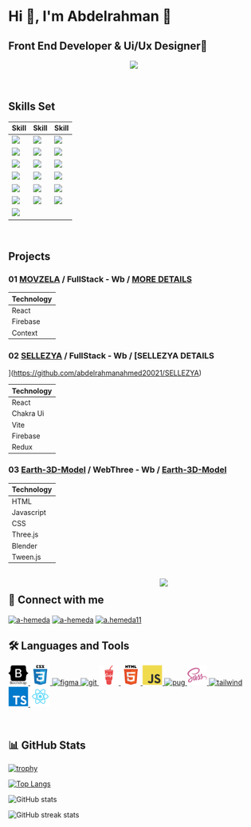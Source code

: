 # Hi 👋, I'm Abdelrahman 👑

## Front End Developer & Ui/Ux Designer💎

<p align="center">
  <img src="https://readme-typing-svg.herokuapp.com?lines=Welcome,+Let's+follow+each+other+💖" />
</p>

<br>

## Skills Set

| Skill                                                                 | Skill                                                                 | Skill                                                                |
| --------------------------------------------------------------------- | --------------------------------------------------------------------- | -------------------------------------------------------------------- |
| <img src="https://cdn.jsdelivr.net/gh/devicons/devicon/icons/javascript/javascript-original.svg" width="100"/>          | <img src="https://cdn.jsdelivr.net/gh/devicons/devicon/icons/typescript/typescript-original.svg" width="100"/>          | <img src="https://cdn.jsdelivr.net/gh/devicons/devicon/icons/react/react-original.svg" width="100" />                 |
| <img src="https://cdn.jsdelivr.net/gh/devicons/devicon/icons/redux/redux-original.svg" width="100"/>                   | <img src="https://cdn.jsdelivr.net/gh/devicons/devicon/icons/nextjs/nextjs-original.svg" width="100"/>                | <img src="https://cdn.jsdelivr.net/gh/devicons/devicon/icons/nodejs/nodejs-original.svg" width="100"/>                |
| <img src="https://cdn.jsdelivr.net/gh/devicons/devicon/icons/express/express-original.svg" width="100"/>                | <img src="https://cdn.jsdelivr.net/gh/devicons/devicon/icons/nestjs/nestjs-plain.svg" width="100"/>                    | <img src="https://cdn.jsdelivr.net/gh/devicons/devicon/icons/graphql/graphql-plain.svg" width="100"/>                   |
| <img src="https://cdn.jsdelivr.net/gh/devicons/devicon/icons/css3/css3-original.svg" width="100"/>                        | <img src="https://cdn.jsdelivr.net/gh/devicons/devicon/icons/html5/html5-original.svg" width="100" />                  | <img src="https://cdn.jsdelivr.net/gh/devicons/devicon/icons/sass/sass-original.svg" width="100" />                   |
| <img src="https://cdn.jsdelivr.net/gh/devicons/devicon/icons/jquery/jquery-original.svg" width="100" />                  | <img src="https://cdn.jsdelivr.net/gh/devicons/devicon/icons/bootstrap/bootstrap-original.svg" width="100" />          | <img src="https://cdn.jsdelivr.net/gh/devicons/devicon/icons/materialui/materialui-original.svg" width="100" />        |
| <img src="https://cdn.jsdelivr.net/gh/devicons/devicon/icons/tailwindcss/tailwindcss-plain.svg" width="100" />           | <img src="https://cdn.jsdelivr.net/gh/devicons/devicon/icons/firebase/firebase-plain.svg" width="100" />              | <img src="https://cdn.jsdelivr.net/gh/devicons/devicon/icons/mongodb/mongodb-original.svg" width="100" />             |
| <img src="https://cdn.jsdelivr.net/gh/devicons/devicon/icons/eslint/eslint-original.svg" width="100" />                  |                                                                       |                                                                      |

<br/>

## Projects

### 01 [MOVZELA](https://movzila.web.app/) / FullStack - Wb / [MORE DETAILS](https://github.com/abdelrahmanahmed20021/MOVZELA)

| Technology |
|------------|
| React      |
| Firebase   |
| Context    |

### 02 [SELLEZYA](https://sellezya-wb.web.app/) / FullStack - Wb / [SELLEZYA DETAILS

](https://github.com/abdelrahmanahmed20021/SELLEZYA)

| Technology |
|------------|
| React      |
| Chakra Ui  |
| Vite       |
| Firebase   |
| Redux      |

### 03 [Earth-3D-Model](https://abdelrahmanahmed20021.github.io/Earth-3d-Model/) / WebThree - Wb / [Earth-3D-Model](https://github.com/abdelrahmanahmed20021/Earth-3d-Model)

| Technology |
|------------|
| HTML       |
| Javascript |
| CSS        |
| Three.js   |
| Blender    |
| Tween.js   |

<br/>

<img align="right" src="https://user-images.githubusercontent.com/63050133/156676671-d5b2e362-97d4-4404-9447-dd71ddfea82f.gif" width="200px"/>

## 📩 Connect with me

<p align="left">
  <a href="#" target="blank"><img align="center" src="https://raw.githubusercontent.com/rahuldkjain/github-profile-readme-generator/master/src/images/icons/Social/linked-in-alt.svg" alt="a-hemeda" height="50" width="60" /></a>
  <a href="#" target="blank"><img align="center" src="https://raw.githubusercontent.com/rahuldkjain/github-profile-readme-generator/master/src/images/icons/Social/codepen.svg" alt="a-hemeda" height="50" width="60" /></a>
  <a href="#" target="blank"><img align="center" src="https://raw.githubusercontent.com/rahuldkjain/github-profile-readme-generator/master/src/images/icons/Social/facebook.svg" alt="a.hemeda11" height="50" width="60" /></a>
</p>

## 🛠 Languages and Tools

<p align="left">
  <a href="https://getbootstrap.com" target="_blank" rel="noreferrer">
    <img src="https://raw.githubusercontent.com/devicons/devicon/master/icons/bootstrap/bootstrap-plain-wordmark.svg" alt="bootstrap" width="40" height="40"/>
  </a>
  <a href="https://www.w3schools.com/css/" target="_blank" rel="noreferrer">
    <img src="https://raw.githubusercontent.com/devicons/devicon/master/icons/css3/css3-original-wordmark.svg" alt="css3" width="40" height="40"/>
  </a>
  <a href="https://www.figma.com/" target="_blank" rel="noreferrer">
    <img src="https://www.vectorlogo.zone/logos/figma/figma-icon.svg" alt="figma" width="40" height="40"/>
  </a>
  <a href="https://git-scm.com/" target="_blank" rel="noreferrer">
    <img src="https://www.vectorlogo.zone/logos/git-scm/git-scm-icon.svg" alt="git" width="40" height="40"/>
  </a>
  <a href="https://gulpjs.com" target="_blank" rel="noreferrer">
    <img src="https://raw.githubusercontent.com/devicons/devicon/master/icons/gulp/gulp-plain.svg" alt="gulp" width="40" height="40"/>
  </a>
  <a href="https://www.w3.org/html/" target="_blank" rel="noreferrer">
    <img src="https://raw.githubusercontent.com/devicons/devicon/master/icons/html5/html5-original-wordmark.svg" alt="html5" width="

40" height="40"/>
  </a>
  <a href="https://developer.mozilla.org/en-US/docs/Web/JavaScript" target="_blank" rel="noreferrer">
    <img src="https://raw.githubusercontent.com/devicons/devicon/master/icons/javascript/javascript-original.svg" alt="javascript" width="40" height="40"/>
  </a>
  <a href="https://pugjs.org" target="_blank" rel="noreferrer">
    <img src="https://cdn.worldvectorlogo.com/logos/pug.svg" alt="pug" width="40" height="40"/>
  </a>
  <a href="https://sass-lang.com" target="_blank" rel="noreferrer">
    <img src="https://raw.githubusercontent.com/devicons/devicon/master/icons/sass/sass-original.svg" alt="sass" width="40" height="40"/>
  </a>
  <a href="https://tailwindcss.com/" target="_blank" rel="noreferrer">
    <img src="https://www.vectorlogo.zone/logos/tailwindcss/tailwindcss-icon.svg" alt="tailwind" width="40" height="40"/>
  </a>
  <a href="https://www.typescriptlang.org/" target="_blank" rel="noreferrer">
    <img src="https://raw.githubusercontent.com/devicons/devicon/master/icons/typescript/typescript-original.svg" alt="typescript" width="40" height="40"/>
  </a>
  <a href="https://raw.githubusercontent.com/github/explore/80688e429a7d4ef2fca1e82350fe8e3517d3494d/topics/react/react.png" target="_blank" rel="noreferrer">
    <img src="https://raw.githubusercontent.com/github/explore/80688e429a7d4ef2fca1e82350fe8e3517d3494d/topics/react/react.png" alt="React" width="40" height="40"/>
  </a>
</p>

<br/>

## 📊 GitHub Stats

[![trophy](https://github-profile-trophy.vercel.app/?username=abdelrahmanahmed20021&theme=onedark)](https://github.com/abdelrahmanahmed20021)

[![Top Langs](https://github-readme-stats.vercel.app/api/top-langs/?username=abdelrahmanahmed20021&theme=tokyonight&show_icons=true)](https://github.com/anuraghazra/github-readme-stats)

![GitHub stats](https://github-readme-stats.vercel.app/api?username=abdelrahmanahmed20021&show_icons=true&count_private=true&bg_color=0D1117)

![GitHub streak stats](https://github-readme-streak-stats.herokuapp.com/?user=abdelrahmanahmed20021&theme=black-ice&hide_border=true&stroke=0000&background=060A0CD0)

<!---
.


